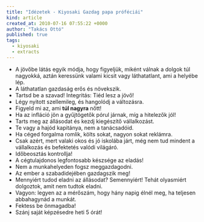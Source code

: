 ```yaml
---
title: "Idézetek - Kiyosaki Gazdag papa próféciái"
kind: article
created_at: 2010-07-16 07:55:22 +0000
author: "Takács Ottó"
published: true
tags: 
  - kiyosaki
  - extracts
---
```

* A jövőbe látás egyik módja, hogy figyeljük, miként válnak a dolgok túl nagyokká, aztán keressünk valami kicsit vagy láthatatlant, ami a helyébe lép.
* A láthatatlan gazdaság erős és növekszik.
* Tartsd be a szavad! Integritás: Tiéd lesz a jövő!
* Légy nyitott szellemileg, és hangolódj a változásra.
* Figyeld mi az, ami __túl nagyra__ nőtt!
* Ha az infláció jön a gyűjtögetők pórul járnak, míg a hitelezők jól!
* Tarts meg az állásodat és kezdj kiegészítő vállalkozást.
* Te vagy a hajód kapitánya, nem a tanácsadóid.
* Ha céged forgalma romlik, költs sokat, nagyon sokat reklámra.
* Csak azért, mert valaki okos és jó iskolába járt, még nem tud mindent a vállalkozás és befektetés valódi világáró.
* Időbeosztás kontrollja!
* A cégtulajdonos legfontosabb készsége az eladás!
* Nem a munkahelyeden fogsz meggazdagodni.
* Az ember a szabadidejében gazdagszik meg!
* Mennyiért tudod eladni az állásodat? Semennyiért! Tehát olyasmiért dolgoztok, amit nem tudtok eladni.
* Vagyon: legyen az a mérőszám, hogy hány napig élnél meg, ha teljesen abbahagynád a munkát.
* Fektess be önmagadba!
* Szánj saját képzésedre heti 5 órát!

<div class='old-comments'></div>